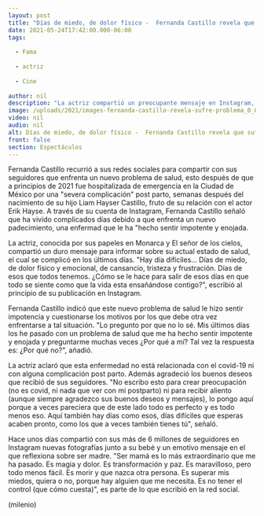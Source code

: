```yaml
---
layout: post
title: "Días de miedo, de dolor físico -  Fernanda Castillo revela que sufre problema de salud"
date: 2021-05-24T17:42:00.000-06:00
tags:
  
  - Fama
  
  - actriz
  
  - Cine
  
author: nil
description: "La actriz compartió un preocupante mensaje en Instagram, en el que señaló sufre un nuevo padecimiento que le ha provocado días de dolor e impotencia. "
image: /uploads/2021/images-fernanda-castillo-revela-sufre-problema_0_0_1200_747.jpg
video: nil
audio: nil
alt: Días de miedo, de dolor físico -  Fernanda Castillo revela que sufre problema de salud
front: false
section: Espectáculos
---
```


Fernanda Castillo recurrió a sus redes sociales para compartir con sus seguidores que enfrenta un nuevo problema de salud, esto después de que a principios de 2021 fue hospitalizada de emergencia en la Ciudad de México por una "severa complicación" post parto, semanas después del nacimiento de su hijo Liam Hayser Castillo, fruto de su relación con el actor Erik Hayse.  A través de su cuenta de Instagram, Fernanda Castillo señaló que ha vivido complicados días debido a que enfrenta un nuevo padecimiento, una enfermad que le ha "hecho sentir impotente y enojada.

La actriz, conocida por sus papeles en Monarca y El señor de los cielos, compartió un duro mensaje para informar sobre su actual estado de salud, el cual se complicó en los últimos días.  "Hay día difíciles... Días de miedo, de dolor físico y emocional, de cansancio, tristeza y frustración. Días de esos que todos tenemos. ¿Cómo se le hace para salir de esos días en que todo se siente como que la vida esta ensañándose contigo?", escribió al principio de su publicación en Instagram. 

Fernanda Castillo indicó que este nuevo problema de salud le hizo sentir impotencia y cuestionarse los motivos por los que debe otra vez enfrentarse a tal situación.  "Lo pregunto por que no lo sé. Mis últimos días los he pasado con un problema de salud que me ha hecho sentir impotente y enojada y preguntarme muchas veces ¿Por qué a mí? Tal vez la respuesta es: ¿Por qué no?", añadió.  

La actriz aclaró que esta enfermedad no está relacionada con el covid-19 ni con alguna complicación post parto. Además agradeció los buenos deseos que recibió de sus seguidores. "No escribo esto para crear preocupación (no es covid, ni nada que ver con mi postparto) ni para recibir aliento (aunque siempre agradezco sus buenos deseos y mensajes), lo pongo aquí porque a veces pareciera que de este lado todo es perfecto y es todo menos eso. Aquí también hay días como esos, días difíciles que esperas acaben pronto, como los que a veces también tienes tú", señaló. 

Hace unos días compartió con sus más de 6 millones de seguidores en Instagram nuevas fotografías junto a su bebé y un emotivo mensaje en el que reflexiona sobre ser madre.  "Ser mamá es lo más extraordinario que me ha pasado. Es magia y dolor. Es transformación y paz. Es maravilloso, pero todo menos fácil. Es morir y que nazca otra persona. Es superar mis miedos, quiera o no, porque hay alguien que me necesita. Es no tener el control (que cómo cuesta)", es parte de lo que escribió en la red social.  

(milenio)